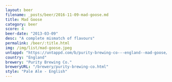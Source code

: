 ```yaml
---
layout: beer
filename: _posts/beer/2016-11-09-mad-goose.md
title: Mad Goose
category: beer
score: 4
beer-date: "2013-03-09"
desc: "A complete mismatch of flavours"
permalink: /beer/:title.html
img: /img/list/mad-goose.jpeg
untappd: "https://untappd.com/b/purity-brewing-co---england--mad-goose/6444"
country: "England"
brewery: "Purity Brewing Co."
breweryURL: "/brewery/purity-brewing-co.html"
style: "Pale Ale - English"
---
```

